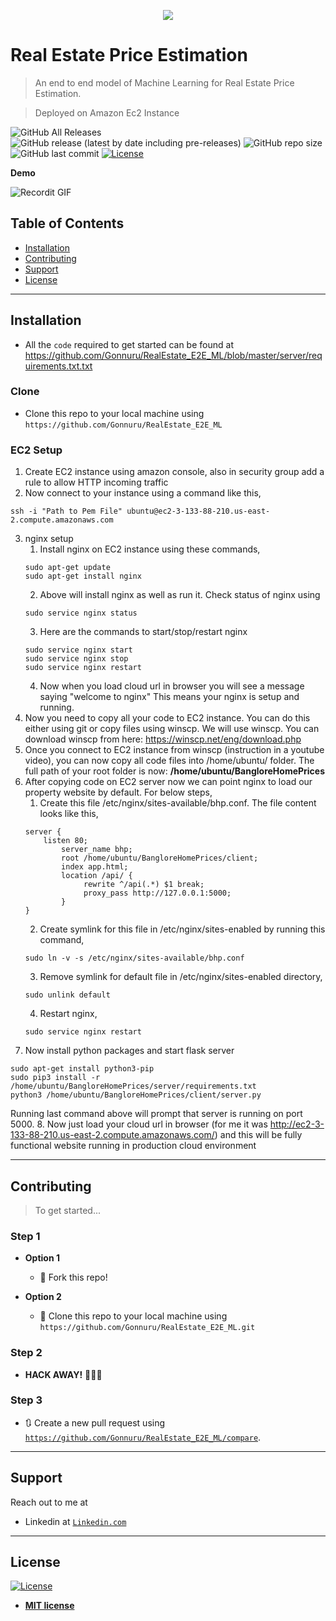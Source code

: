 <p align="center">
	<img src="https://user-images.githubusercontent.com/28786206/86877112-27a51d00-c0b4-11ea-814c-a0825154c05a.jpg">
</p>

# Real Estate Price Estimation

> An end to end model of Machine Learning for Real Estate Price Estimation. 

> Deployed on Amazon Ec2 Instance

![GitHub All Releases](https://img.shields.io/github/downloads/Gonnuru/RealEstate_E2E_ML/total?color=%23%2300FF00&logo=GitHub) ![GitHub release (latest by date including pre-releases)](https://img.shields.io/github/v/release/Gonnuru/RealEstate_E2E_ML?include_prereleases) ![GitHub repo size](https://img.shields.io/github/repo-size/Gonnuru/RealEstate_E2E_ML) ![GitHub last commit](https://img.shields.io/github/last-commit/Gonnuru/RealEstate_E2E_ML) [![License](http://img.shields.io/:license-mit-blue.svg?style=flat-square)](http://badges.mit-license.org)


**Demo**

![Recordit GIF](http://g.recordit.co/P8J3lyqoJU.gif)

## Table of Contents



- [Installation](#installation)
- [Contributing](#contributing)
- [Support](#support)
- [License](#license)


---


## Installation

- All the `code` required to get started can be found at https://github.com/Gonnuru/RealEstate_E2E_ML/blob/master/server/requirements.txt.txt


### Clone

- Clone this repo to your local machine using `https://github.com/Gonnuru/RealEstate_E2E_ML`

### EC2 Setup

1. Create EC2 instance using amazon console, also in security group add a rule to allow HTTP incoming traffic
2. Now connect to your instance using a command like this,
```
ssh -i "Path to Pem File" ubuntu@ec2-3-133-88-210.us-east-2.compute.amazonaws.com
```
3. nginx setup
   1. Install nginx on EC2 instance using these commands,
   ```
   sudo apt-get update
   sudo apt-get install nginx
   ```
   2. Above will install nginx as well as run it. Check status of nginx using
   ```
   sudo service nginx status
   ```
   3. Here are the commands to start/stop/restart nginx
   ```
   sudo service nginx start
   sudo service nginx stop
   sudo service nginx restart
   ```
   4. Now when you load cloud url in browser you will see a message saying "welcome to nginx" This means your nginx is setup and running.
4. Now you need to copy all your code to EC2 instance. You can do this either using git or copy files using winscp. We will use winscp. You can download winscp from here: https://winscp.net/eng/download.php
5. Once you connect to EC2 instance from winscp (instruction in a youtube video), you can now copy all code files into /home/ubuntu/ folder. The full path of your root folder is now: **/home/ubuntu/BangloreHomePrices**
6.  After copying code on EC2 server now we can point nginx to load our property website by default. For below steps,
    1. Create this file /etc/nginx/sites-available/bhp.conf. The file content looks like this,
    ```
    server {
	    listen 80;
            server_name bhp;
            root /home/ubuntu/BangloreHomePrices/client;
            index app.html;
            location /api/ {
                 rewrite ^/api(.*) $1 break;
                 proxy_pass http://127.0.0.1:5000;
            }
    }
    ```
    2. Create symlink for this file in /etc/nginx/sites-enabled by running this command,
    ```
    sudo ln -v -s /etc/nginx/sites-available/bhp.conf
    ```
    3. Remove symlink for default file in /etc/nginx/sites-enabled directory,
    ```
    sudo unlink default
    ```
    4. Restart nginx,
    ```
    sudo service nginx restart
    ```
7. Now install python packages and start flask server
```
sudo apt-get install python3-pip
sudo pip3 install -r /home/ubuntu/BangloreHomePrices/server/requirements.txt
python3 /home/ubuntu/BangloreHomePrices/client/server.py
```
Running last command above will prompt that server is running on port 5000.
8. Now just load your cloud url in browser (for me it was http://ec2-3-133-88-210.us-east-2.compute.amazonaws.com/) and this will be fully functional website running in production cloud environment



---

## Contributing

> To get started...

### Step 1

- **Option 1**
    - 🍴 Fork this repo!

- **Option 2**
    - 👯 Clone this repo to your local machine using `https://github.com/Gonnuru/RealEstate_E2E_ML.git`

### Step 2

- **HACK AWAY!** 🔨🔨🔨

### Step 3

- 🔃 Create a new pull request using <a href="https://github.com/Gonnuru/RealEstate_E2E_ML/compare" target="_blank">`https://github.com/Gonnuru/RealEstate_E2E_ML/compare`</a>.

---


## Support

Reach out to me at 
- Linkedin at <a href="https://www.linkedin.com/in/sampathgonnuru" target="_blank">`Linkedin.com`</a>

---


## License

[![License](http://img.shields.io/:license-mit-blue.svg?style=flat-square)](http://badges.mit-license.org)

- **[MIT license](http://opensource.org/licenses/mit-license.php)**
